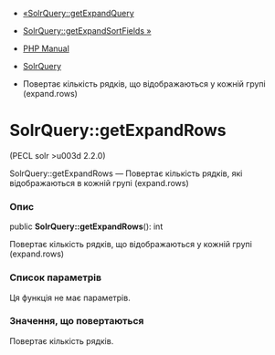 - [«SolrQuery::getExpandQuery](solrquery.getexpandquery.md)
- [SolrQuery::getExpandSortFields
»](solrquery.getexpandsortfields.md)

- [PHP Manual](index.md)
- [SolrQuery](class.solrquery.md)
- Повертає кількість рядків, що відображаються у кожній групі
(expand.rows)

# SolrQuery::getExpandRows

(PECL solr \>u003d 2.2.0)

SolrQuery::getExpandRows — Повертає кількість рядків, які відображаються в
кожній групі (expand.rows)

### Опис

public **SolrQuery::getExpandRows**(): int

Повертає кількість рядків, що відображаються у кожній групі (expand.rows)

### Список параметрів

Ця функція не має параметрів.

### Значення, що повертаються

Повертає кількість рядків.
